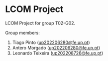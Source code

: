 # LCOM Project

LCOM Project for group T02-G02.

Group members:

1. Tiago Pinto         (up202206280@fe.up.pt)
2. Antero Morgado      (up202206280@fe.up.pt)
3. Leonardo Teixeira   (up202208726@fe.up.pt)
